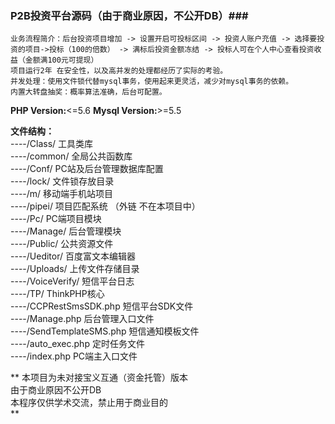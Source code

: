 ### P2B投资平台源码（由于商业原因，不公开DB）###
	业务流程简介：后台投资项目增加 -> 设置开启可投标区间 -> 投资人账户充值 -> 选择要投资的项目->投标（100的倍数） -> 满标后投资金额冻结 -> 投标人可在个人中心查看投资收益（金额满100元可提现）
	项目运行2年 在安全性，以及高并发的处理都经历了实际的考验。
	并发处理：使用文件锁代替mysql事务，使用起来更灵活，减少对mysql事务的依赖。
	内置大转盘抽奖：概率算法准确，后台可配置。

**PHP Version:**<=5.6
**Mysql Version:**>=5.5

**文件结构：**  
----/Class/  工具类库  
----/common/ 全局公共函数库  
----/Conf/ PC站及后台管理数据库配置  
----/lock/ 文件锁存放目录  
----/m/ 移动端手机站项目  
----/pipei/ 项目匹配系统 （外链 不在本项目中）  
----/Pc/ PC端项目模块  
----/Manage/ 后台管理模块  
----/Public/ 公共资源文件  
----/Ueditor/ 百度富文本编辑器  
----/Uploads/ 上传文件存储目录  
----/VoiceVerify/ 短信平台日志  
----/TP/ ThinkPHP核心  
----/CCPRestSmsSDK.php 短信平台SDK文件  
----/Manage.php 后台管理入口文件  
----/SendTemplateSMS.php 短信通知模板文件  
----/auto_exec.php 定时任务文件  
----/index.php PC端主入口文件  
  
**
本项目为未对接宝义互通（资金托管）版本   
由于商业原因不公开DB  
本程序仅供学术交流，禁止用于商业目的  
**
